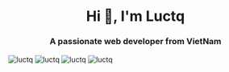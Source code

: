 <h1 align="center">Hi 👋, I'm Luctq</h1>
<h3 align="center">A passionate web developer from VietNam</h3>

<img align="center" src="https://komarev.com/ghpvc/?username=luctq&label=Profile%20views&color=0e75b6&style=flat" alt="luctq" />

<img align="center" src="https://github-readme-stats.vercel.app/api/top-langs?username=luctq&show_icons=true&locale=en&layout=compact" alt="luctq" />

<img align="center" src="https://github-readme-stats.vercel.app/api?username=luctq&show_icons=true&locale=en" alt="luctq" />

<img align="center" src="https://github-readme-streak-stats.herokuapp.com/?user=luctq&" alt="luctq" />
